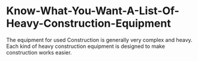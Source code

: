 # Know-What-You-Want-A-List-Of-Heavy-Construction-Equipment
The equipment for used Construction is generally very complex and heavy. Each kind of heavy construction equipment is designed to make construction works easier. 
